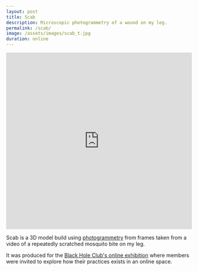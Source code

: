```yaml
---
layout: post
title: Scab
description: Microscopic photogrammetry of a wound on my leg.
permalink: /scab/
image: /assets/images/scab_t.jpg
duration: online
---
```


<iframe width="100%" height="480px" src="https://poly.google.com/view/3evC0Zn8to9/embed" frameborder="0" style="border:none;" allowvr="yes" allow="vr; xr; accelerometer; magnetometer; gyroscope; autoplay;" allowfullscreen mozallowfullscreen="true" w="true" onmousewheel="" ></iframe>

Scab is a 3D model build using [photogrammetry](https://en.wikipedia.org/wiki/Photogrammetry) from frames taken from a video of a repeatedly scratched mosquito bite on my leg. 

It was produced for the [Black Hole Club's online exhibition](https://blackholeclub.hotglue.me) where members were invited to explore how their practices exists in an online space.